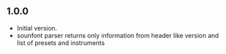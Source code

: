 ## 1.0.0

- Initial version.
- sounfont parser returns only information from header like version and list of presets and instruments
